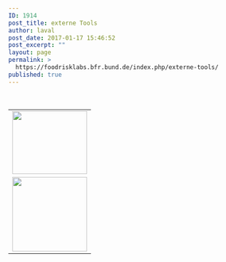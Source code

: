 ```yaml
---
ID: 1914
post_title: externe Tools
author: laval
post_date: 2017-01-17 15:46:52
post_excerpt: ""
layout: page
permalink: >
  https://foodrisklabs.bfr.bund.de/index.php/externe-tools/
published: true
---
```

&nbsp;
<table>
<tbody>
<tr>
<td><a href="https://www.knime.org/"><img src="https://foodrisklabs.bfr.bund.de/wp-content/uploads/2017/01/KNIME-150x127.png" alt="" width="150" height="127" class="aligncenter size-thumbnail wp-image-1936" /></a></td>
</tr>
<tr>
<td><a href="https://www.eclipse.org/stem/"><img src="https://foodrisklabs.bfr.bund.de/wp-content/uploads/2017/01/STEM_Logo-150x150.gif" alt="" width="150" height="150" class="aligncenter size-thumbnail wp-image-1917" /></a></td>
</tr>

</tbody>
</table>